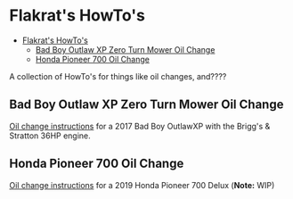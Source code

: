 # Flakrat's HowTo's

- [Flakrat's HowTo's](#flakrats-howtos)
  - [Bad Boy Outlaw XP Zero Turn Mower Oil Change](#bad-boy-outlaw-xp-zero-turn-mower-oil-change)
  - [Honda Pioneer 700 Oil Change](#honda-pioneer-700-oil-change)

A collection of HowTo's for things like oil changes, and????

## Bad Boy Outlaw XP Zero Turn Mower Oil Change

[Oil change instructions](Bad-Boy-OutlawXP-Vanguard-36HP-Oil-Change.md) for a 2017 Bad Boy OutlawXP with the Brigg's & Stratton 36HP engine.

## Honda Pioneer 700 Oil Change

[Oil change instructions](Honda-Pioneer-700-Oil-Change.md) for a 2019 Honda Pioneer 700 Delux (**Note:** WIP)
